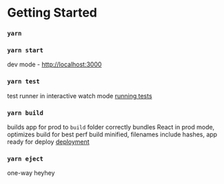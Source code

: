 # Getting Started

### `yarn`

### `yarn start`

dev mode - [http://localhost:3000](http://localhost:3000)

### `yarn test`

test runner in interactive watch mode
[running tests](https://facebook.github.io/create-react-app/docs/running-tests)

### `yarn build`

builds app for prod to `build` folder
correctly bundles React in prod mode, optimizes build for best perf
build minified, filenames include hashes, app ready for deploy
[deployment](https://facebook.github.io/create-react-app/docs/deployment)

### `yarn eject`

one-way heyhey
